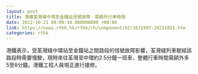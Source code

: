 ```yaml
---
layout: post
title: 港鐵荃灣綫中環至金鐘站信號故障　需額外行車時間
date: 2022-10-21 08:09:34.000000000 +08:00
link: https://news.rthk.hk/rthk/ch/component/k2/1671997-20221021.htm
categories: rthk
---
```


港鐵表示，受荃灣綫中環站至金鐘站之間路段的信號故障影響，荃灣綫列車駛經該路段時需要慢駛，現時來往荃灣至中環約2.5分鐘一班車，整體行車時間需額外多5至8分鐘。港鐵工程人員現正進行搶修。
